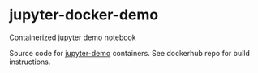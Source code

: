 # jupyter-docker-demo
Containerized jupyter demo notebook

Source code for [jupyter-demo](https://hub.docker.com/r/buckfast16/jupyter-demo) containers. See dockerhub repo for build instructions. 
